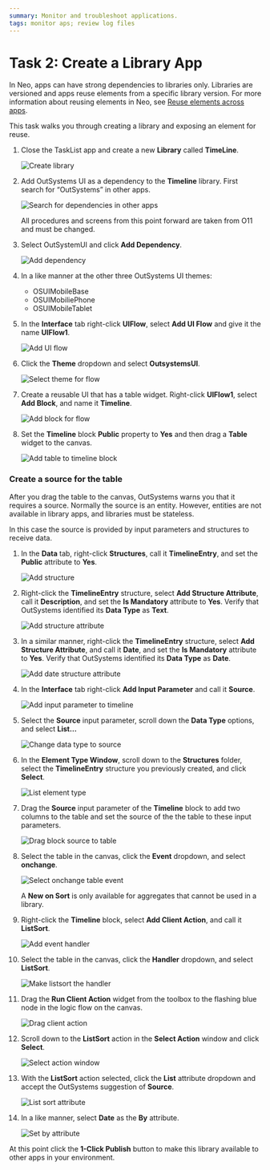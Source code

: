 ```yaml
---
summary: Monitor and troubleshoot applications.  
tags: monitor aps; review log files
---
```

# Task 2: Create a Library App

In Neo, apps can have strong dependencies to libraries only. Libraries are versioned and apps reuse elements from a specific library version. For more information about reusing elements in Neo, see [Reuse elements across apps](reuse-elements.md).

This task walks you through creating a library and exposing an element for reuse.

1. Close the TaskList app and create a new **Library** called **TimeLine**.

    ![Create library](images/create-library.png "Create library") 

1. Add OutSystems UI as a dependency to the **Timeline** library.  First search for “OutSystems” in other apps.

    ![Search for dependencies in other apps](images/search-for-dependencies-in-other-apps.png "Search for dependencies in other apps") 

    <div class="info" markdown="1">

    All procedures and screens from this point forward are taken from O11 and must be changed. 

    </div>
    
1. Select OutSystemUI and click **Add Dependency**.

    ![Add dependency](images/add-dependency.png "Add dependency") 

1. In a like manner at the other three OutSystems UI themes:
    * OSUIMobileBase
    * OSUIMobiliePhone
    * OSUIMobileTablet
1. In the **Interface** tab right-click **UIFlow**, select **Add UI Flow** and give it the name **UIFlow1**. 

    ![Add UI flow](images/add-ui-flow.png "Add UI flow") 

1. Click the **Theme** dropdown and select **OutsystemsUI**.

    ![Select theme for flow](images/select-theme-for-flow.png "Select theme for flow") 

1. Create a reusable UI that has a table widget. Right-click **UIFlow1**, select **Add Block**, and name it **Timeline**.

    ![Add block for flow](images/add-block-to-uiflow.png "Add block for flow") 

1. Set the **Timeline** block **Public** property to **Yes** and then drag a **Table** widget to the canvas.  

    ![Add table to timeline block](images/add-table-to-timeline-block.png "Add table to timeline block") 


### Create a source for the table

After you drag the table to the canvas, OutSystems warns you that it requires a source. Normally the source is an entity. However, entities are not available in library apps, and libraries must be stateless.

In this case the source is provided by input parameters and structures to receive data.


1. In the **Data** tab, right-click **Structures**, call it **TimelineEntry**, and set the **Public** attribute to **Yes**. 

    ![Add structure](images/add-structure.png "Add structure") 

1. Right-click the **TimelineEntry** structure, select **Add Structure Attribute**, call it **Description**, and set the **Is Mandatory** attribute to **Yes**. Verify that OutSystems identified its **Data Type** as **Text**.

    ![Add structure attribute](images/add-structure-attribute.png "Add structure attribute") 

1. In a similar manner, right-click the **TimelineEntry** structure, select **Add Structure Attribute**, and call it **Date**, and set the **Is Mandatory** attribute to **Yes**. Verify that OutSystems identified its **Data Type** as **Date**.

    ![Add date structure attribute](images/add-date-structure-attribute.png "Add date structure attribute") 

1. In the **Interface** tab right-click **Add Input Parameter** and call it **Source**.

    ![Add input parameter to timeline](images/add-input-paramter-to-timeline.png "Add input parameter to timeline") 

1. Select the **Source** input parameter, scroll down the **Data Type** options, and select **List…**

    ![Change data type to source](images/change-data-type-to-list.png "Change data type to source") 

1. In the **Element Type Window**, scroll down to the **Structures** folder, select the **TimelineEntry** structure you previously created, and click **Select**.

    ![List element type](images/list-element-type-window.png "List element type") 

1. Drag the **Source** input parameter of the **Timeline** block to add two columns to the table and set the source of the the table to these input parameters.

    ![Drag block source to table](images/drag-block-source-to-table.png "Drag block source to table") 

1. Select the table in the canvas, click the **Event** dropdown, and select **onchange**.

    ![Select onchange table event](images/select-onchange-table-event.png "Select onchange table event")  


    <div class="info" markdown="1">

    A **New on Sort** is only available for aggregates that cannot be used in a library.

    </div>


1. Right-click the **Timeline** block, select **Add Client Action**,  and call it **ListSort**.

    ![Add event handler](images/add-event-handler.png "Add event handler") 

1. Select the table in the canvas, click the **Handler** dropdown, and select **ListSort**.

    ![Make listsort the handler](images/make-listsort-the-handler.png "Make listsort the handler")  

1. Drag the **Run Client Action** widget from the toolbox to the flashing blue node in the logic flow on the canvas.

    ![Drag client action](images/drag-client-action.png "Drag client action") 

1. Scroll down to the **ListSort** action in the **Select Action** window and click **Select**.

    ![Select action window](images/select-action-window.png "Select action window") 

1. With the **ListSort** action selected, click the **List** attribute dropdown and accept the OutSystems suggestion of **Source**.

    ![List sort attribute](images/list-sort-attribute.png "List sort attribute") 

1. In a like manner, select **Date** as the **By** attribute.

    ![Set by attribute](images/set-by-attribute.png "Set by attribute") 

At this point click the **1-Click Publish** button to make this library available to other apps in your environment.

